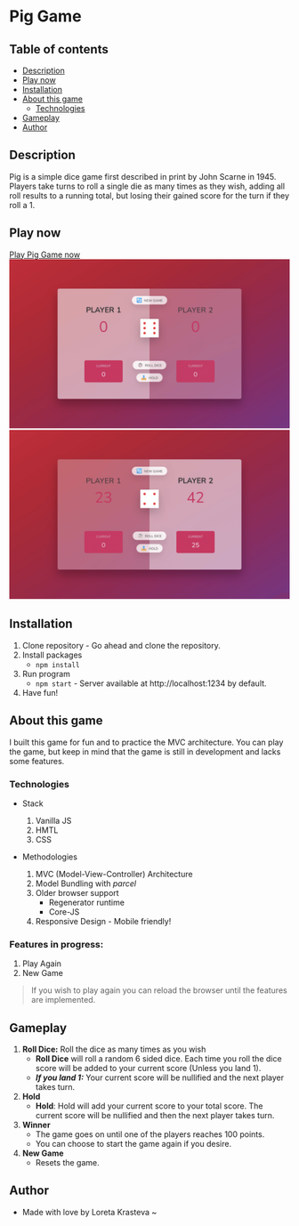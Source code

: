 # Pig Game

## Table of contents

* [Description](#description)
* [Play now](#play-now)
* [Installation](#installation)
* [About this game](#about-this-game)
    * [Technologies](#technologies)
* [Gameplay](#gameplay)
* [Author](#author)

## Description
Pig is a simple dice game first described in print by John Scarne in 1945. Players take turns to roll a single die as many times as they wish, adding all roll results to a running total, but losing their gained score for the turn if they roll a 1.

## Play now
[Play Pig Game now](https://dice-pig-game-mvc.netlify.app/)
![Pig Game Screenshot](./src/img/dice-pig-game-screenshot.png "Pig Game Screenshot")
![Pig Game Screenshot](./src/img/pig-game-dice-screenshot.png "Pig Game Screenshot")

## Installation 
1. Clone repository - Go ahead and clone the repository.
2. Install packages 
    * `npm install`
3. Run program
    * `npm start` - Server available at http://localhost:1234 by default.
4. Have fun!


## About this game
I built this game for fun and to practice the MVC architecture. You can play the game, but keep in mind that the game is still in development and lacks some features.

### Technologies
* Stack
    1. Vanilla JS
    2. HMTL
    3. CSS

* Methodologies
    1. MVC (Model-View-Controller) Architecture
    2. Model Bundling with *parcel*
    3. Older browser support 
        * Regenerator runtime
        * Core-JS
    4. Responsive Design - Mobile friendly!
        

### Features in progress:
1. Play Again
2. New Game

> If you wish to play again you can reload the browser until the features are implemented.

## Gameplay

1. **Roll Dice:** Roll the dice as many times as you wish
    * **Roll Dice** will roll a random 6 sided dice. Each time you roll the dice score will be added to your current score (Unless you land 1).
    * ***If you land 1:*** Your current score will be nullified and the next player takes turn.
2. **Hold**
    * **Hold**: Hold will add your current score to your total score. The current score will be nullified and then the next player takes turn.
3. **Winner** 
    * The game goes on until one of the players reaches 100 points.
    * You can choose to start the game again if you desire.
4. **New Game**
    * Resets the game.
 
 ## Author
 * Made with love by Loreta Krasteva ~